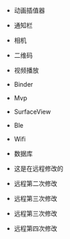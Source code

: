 - 动画插值器
- 通知栏
- 相机
- 二维码
- 视频播放
- Binder
- Mvp
- SurfaceView
- Ble
- Wifi
- 数据库

- 这是在远程修改的
- 远程第二次修改
- 远程第三次修改
- 远程第三次修改
- 远程第四次修改
